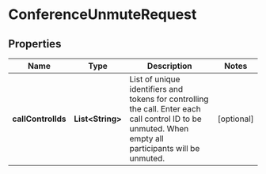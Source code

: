 

# ConferenceUnmuteRequest


## Properties

| Name | Type | Description | Notes |
|------------ | ------------- | ------------- | -------------|
|**callControlIds** | **List&lt;String&gt;** | List of unique identifiers and tokens for controlling the call. Enter each call control ID to be unmuted. When empty all participants will be unmuted. |  [optional] |



